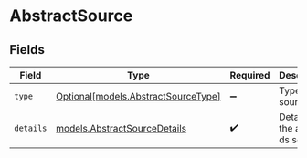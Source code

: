 # AbstractSource


## Fields

| Field                                                                  | Type                                                                   | Required                                                               | Description                                                            | Example                                                                |
| ---------------------------------------------------------------------- | ---------------------------------------------------------------------- | ---------------------------------------------------------------------- | ---------------------------------------------------------------------- | ---------------------------------------------------------------------- |
| `type`                                                                 | [Optional[models.AbstractSourceType]](../models/abstractsourcetype.md) | :heavy_minus_sign:                                                     | Type of the source                                                     | sketch                                                                 |
| `details`                                                              | [models.AbstractSourceDetails](../models/abstractsourcedetails.md)     | :heavy_check_mark:                                                     | Details of the abstract ds source                                      | {}                                                                     |
